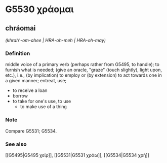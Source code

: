 # G5530 χράομαι

## chráomai

_(khrah'-om-ahee | HRA-oh-meh | HRA-oh-may)_

### Definition

middle voice of a primary verb (perhaps rather from G5495, to handle); to furnish what is needed; (give an oracle, "graze" (touch slightly), light upon, etc.), i.e., (by implication) to employ or (by extension) to act towards one in a given manner; entreat, use; 

- to receive a loan
- borrow
- to take for one's use, to use
  - to make use of a thing

### Note

Compare G5531; G5534.

### See also

[[G5495|G5495 χείρ]], [[G5531|G5531 χράω]], [[G5534|G5534 χρή]]

